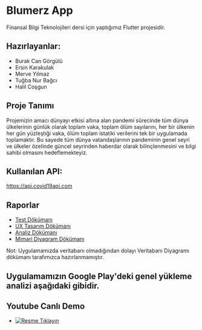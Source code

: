 # Blumerz App

Finansal Bilgi Teknolojileri dersi için yaptığımız Flutter projesidir.

## Hazırlayanlar:

- Burak Can Görgülü
- Ersin Karakulak
- Merve Yılmaz
- Tuğba Nur Bağcı
- Halil Coşgun

## Proje Tanımı

Projemizin amacı dünyayı etkisi altına alan pandemi sürecinde tüm dünya ülkelerinin günlük olarak toplam vaka, toplam ölüm  sayılarını, her bir ülkenin her gün yüzleştiği vaka, ölüm toplam istatiki verilerini tek bir uygulamada toplamaktır. Bu sayede tüm dünya vatandaşlarının pandeminin genel seyri ve ülkeler özelinde güncel seyrinden haberdar olarak bilinçlenmesini ve bilgi sahibi olmasını hedeflemekteyiz.

## Kullanılan API: 

https://api.covid19api.com

## Raporlar
- <a href="./docs/test_dokumani.pdf" >Test Dökümanı</a>
- <a href="./docs/ux tasarımı.pdf" >UX Tasarım Dökümanı</a>
- <a href="./docs/ANALİZ DOKÜMANI.pdf" >Analiz Dökümanı</a>
- <a href="./docs/Mimari Diyagram.pdf" >Mimari Diyagram Dökümanı</a>

Not: Uygulamamızda veritabanı olmadığından dolayı Veritabanı Diyagramı dökümanı tarafımızca hazırlanmamıştır. 



## Uygulamamızın Google Play'deki genel yükleme analizi aşağıdaki gibidir.

## Youtube Canlı Demo
- [![Resme Tıklayın](https://i.ytimg.com/vi/_Fulx7wR3Ro/hqdefault.jpg)](https://youtu.be/_Fulx7wR3Ro)

